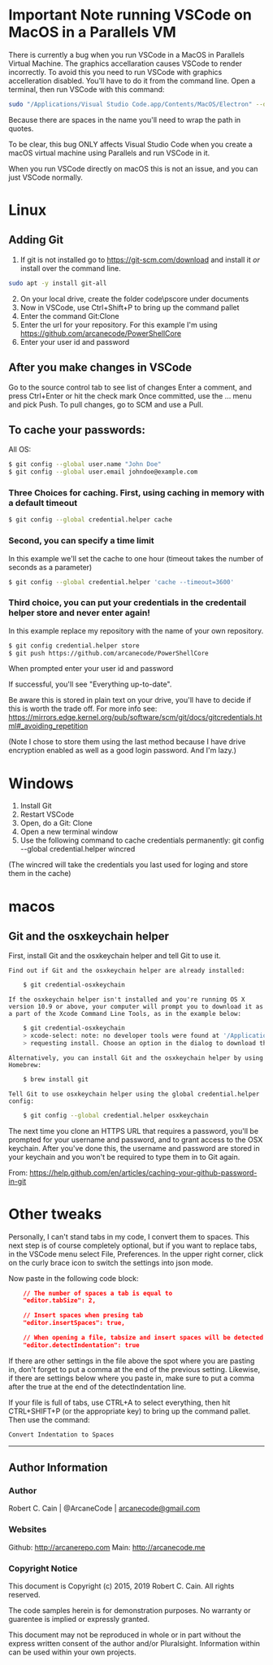 

# Important Note running VSCode on MacOS in a Parallels VM

There is currently a bug when you run VSCode in a MacOS in Parallels Virtual Machine. The graphics accellaration causes VSCode to render incorrectly. To avoid this you need to run VSCode with graphics accelleration disabled. You'll have to do it from the command line. Open a terminal, then run VSCode with this command:

```bash
sudo "/Applications/Visual Studio Code.app/Contents/MacOS/Electron" --disable-gpu
```

Because there are spaces in the name you'll need to wrap the path in quotes. 

To be clear, this bug ONLY affects Visual Studio Code when you create a macOS virtual machine using Parallels and run VSCode in it. 

When you run VSCode directly on macOS this is not an issue, and you can just VSCode normally. 

# Linux
## Adding Git
1. If git is not installed go to https://git-scm.com/download and install it _or_ install over the command line. 
```bash
sudo apt -y install git-all
```
2. On your local drive, create the folder code\pscore under documents
3. Now in VSCode, use Ctrl+Shift+P to bring up the command pallet
4. Enter the command Git:Clone
5. Enter the url for your repository. For this example I'm using
   https://github.com/arcanecode/PowerShellCore 
6. Enter your user id and password

## After you make changes in VSCode
Go to the source control tab to see list of changes
Enter a comment, and press Ctrl+Enter or hit the check mark
Once committed, use the ... menu and pick Push.
To pull changes, go to SCM and use a Pull.

## To cache your passwords:

All OS:
```bash
$ git config --global user.name "John Doe"
$ git config --global user.email johndoe@example.com
```
### Three Choices for caching. First, using caching in memory with a default timeout
```bash
$ git config --global credential.helper cache
```
### Second, you can specify a time limit
In this example we'll set the cache to one hour (timeout takes the number of seconds as a parameter)
```bash
$ git config --global credential.helper 'cache --timeout=3600'
```
### Third choice, you can put your credentials in the credentail helper store and never enter again!

In this example replace my repository with the name of your own repository.

```bash
$ git config credential.helper store
$ git push https://github.com/arcanecode/PowerShellCore
```
When prompted enter your user id and password

If successful, you'll see "Everything up-to-date".

Be aware this is stored in plain text on your drive, you'll have to decide if this
is worth the trade off. For more info see:
https://mirrors.edge.kernel.org/pub/software/scm/git/docs/gitcredentials.html#_avoiding_repetition

(Note I chose to store them using the last method because I have drive encryption
enabled as well as a good login password. And I'm lazy.)

# Windows
1. Install Git
2. Restart VSCode
3. Open, do a Git: Clone
4. Open a new terminal window
5. Use the following command to cache credentials permanently:
   git config --global credential.helper wincred

(The wincred will take the credentials you last used for loging and store them in the cache)


# macos

## Git and the osxkeychain helper
First, install Git and the osxkeychain helper and tell Git to use it.

    Find out if Git and the osxkeychain helper are already installed:
```bash
    $ git credential-osxkeychain
```    

    If the osxkeychain helper isn't installed and you're running OS X version 10.9 or above, your computer will prompt you to download it as a part of the Xcode Command Line Tools, as in the example below:
```bash
    $ git credential-osxkeychain
    > xcode-select: note: no developer tools were found at '/Applications/Xcode.app',
    > requesting install. Choose an option in the dialog to download the command line developer tools.
```
    Alternatively, you can install Git and the osxkeychain helper by using Homebrew:

```bash
    $ brew install git
```
    Tell Git to use osxkeychain helper using the global credential.helper config:
```bash
    $ git config --global credential.helper osxkeychain
```

The next time you clone an HTTPS URL that requires a password, you'll be prompted for your username and password, and to grant access to the OSX keychain. After you've done this, the username and password are stored in your keychain and you won't be required to type them in to Git again.

From:
https://help.github.com/en/articles/caching-your-github-password-in-git

# Other tweaks
Personally, I can't stand tabs in my code, I convert them to spaces. This next step is of course completely optional, but if you want to replace tabs, in the VSCode menu select File, Preferences. In the upper right corner, click on the curly brace icon to switch the settings into json mode. 

Now paste in the following code block:
```json
    // The number of spaces a tab is equal to
    "editor.tabSize": 2,

    // Insert spaces when presing tab
    "editor.insertSpaces": true,

    // When opening a file, tabsize and insert spaces will be detected based on the file type
    "editor.detectIndentation": true
```

If there are other settings in the file above the spot where you are pasting in, don't forget to put a comma at the end of the previous setting. Likewise, if there are settings below where you paste in, make sure to put a comma after the true at the end of the detectIndentation line.

If your file is full of tabs, use CTRL+A to select everything, then hit CTRL+SHIFT+P (or the appropriate key) to bring up the command pallet. Then use the command:
```bash
Convert Indentation to Spaces
```


---


## Author Information

### Author
Robert C. Cain | @ArcaneCode | arcanecode@gmail.com 

### Websites
Github: http://arcanerepo.com
Main: http://arcanecode.me 

### Copyright Notice
This document is Copyright (c) 2015, 2019 Robert C. Cain. All rights reserved.

The code samples herein is for demonstration purposes. No warranty or guarentee is implied or expressly granted. 

This document may not be reproduced in whole or in part without the express written consent of the author and/or Pluralsight. Information within can be used within your own projects.

